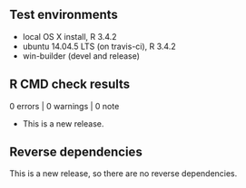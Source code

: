 ## Test environments
* local OS X install, R 3.4.2
* ubuntu 14.04.5 LTS (on travis-ci), R 3.4.2
* win-builder (devel and release)

## R CMD check results
0 errors | 0 warnings | 0 note

* This is a new release.

## Reverse dependencies

This is a new release, so there are no reverse dependencies.
